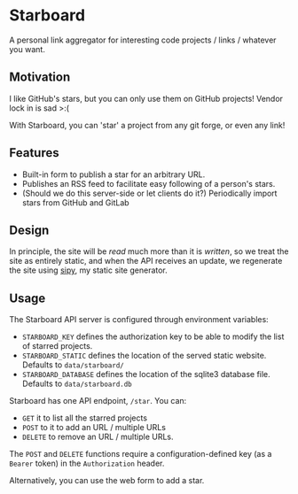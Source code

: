 # Starboard

A personal link aggregator for interesting code projects / links / whatever you want.

## Motivation

I like GitHub's stars, but you can only use them on GitHub projects! Vendor lock in is sad >:(

With Starboard, you can 'star' a project from any git forge, or even any link!

## Features

- Built-in form to publish a star for an arbitrary URL.
- Publishes an RSS feed to facilitate easy following of a person's stars.
- (Should we do this server-side or let clients do it?) Periodically import stars from GitHub and GitLab

## Design

In principle, the site will be *read* much more than it is *written*, so we treat the site as
entirely static, and when the API receives an update, we regenerate the site using [sipy](https://github.com/half-cambodian-hacker-man/sipy),
my static site generator.

## Usage

The Starboard API server is configured through environment variables:
- `STARBOARD_KEY` defines the authorization key to be able to modify the list of starred projects.
- `STARBOARD_STATIC` defines the location of the served static website. Defaults to `data/starboard/`
- `STARBOARD_DATABASE` defines the location of the sqlite3 database file. Defaults to `data/starboard.db`

Starboard has one API endpoint, `/star`. You can: 
- `GET` it to list all the starred projects
- `POST` to it to add an URL / multiple URLs
- `DELETE` to remove an URL / multiple URLs.

The `POST` and `DELETE` functions require a configuration-defined key (as a `Bearer` token) in the `Authorization` header.

Alternatively, you can use the web form to add a star.

<!-- TODO: Example client -->
